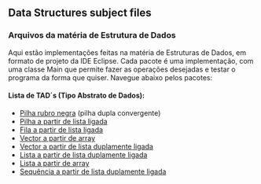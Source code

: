 ## Data Structures subject files
### Arquivos da matéria de Estrutura de Dados
Aqui estão implementações feitas na matéria de Estruturas de Dados, em formato de projeto da IDE Eclipse. 
Cada pacote é uma implementação, com uma classe Main que permite fazer as operações desejadas e testar o programa da forma que quiser.
Navegue abaixo pelos pacotes:

#### Lista de TAD´s (Tipo Abstrato de Dados):
- [Pilha rubro negra](redblackpile/RBPile.java) (pilha dupla convergente)
- [Pilha a partir de lista ligada](llpile/Pile.java)
- [Fila a partir de lista ligada](llqueue/Queue.java)
- [Vector a partir de array](avector/AVector.java)
- [Vector a partir de lista duplamente ligada](dllvector/DLLVector.java)
- [Lista a partir de lista duplamente ligada](list/List.java)
- [Lista a partir de array](alist/AList.java)
- [Sequência a partir de lista duplamente ligada](dllsequence/DLLSequence.java)
